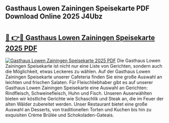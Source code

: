 ## Gasthaus Lowen Zainingen Speisekarte PDF Download Online 2025 J4Ubz

# <h2><a href="http://gcacuh6.nevu.top/?p=Gasthaus+Lowen+Zainingen+Speisekarte">🔗 👉🔴 Gasthaus Lowen Zainingen Speisekarte 2025 PDF</a></h2>

[![Gasthaus Lowen Zainingen Speisekarte 2025 PDF](https://i.imgur.com/dBaPXMq.png)](http://gcacuh6.nevu.top/?p=Gasthaus+Lowen+Zainingen+Speisekarte)
Die Gasthaus Lowen Zainingen Speisekarte ist nicht nur eine Liste von Gerichten, sondern auch die Möglichkeit, etwas Leckeres zu wählen. Auf der Gasthaus Lowen Zainingen Speisekarte unserer Cafeteria finden Sie eine große Auswahl an leichten und frischen Salaten. Für Fleischliebhaber gibt es auf unserer Gasthaus Lowen Zainingen Speisekarte eine Auswahl an Gerichten: Rindfleisch, Schweinefleisch, Huhn und Fisch. Unseren Auserwählten bieten wir köstliche Gerichte wie Schaschlik und Steak an, die im Feuer der alten Wälder zubereitet werden. Unser Restaurant bietet eine große Auswahl an Desserts, von traditionellen Torten und Kuchen bis hin zu exquisiten Crème Brûlée und Schokoladen-Gateais.
